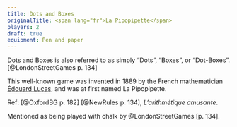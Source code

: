 ```yaml
---
title: Dots and Boxes
originalTitle: <span lang="fr">La Pipopipette</span>
players: 2
draft: true
equipment: Pen and paper
---
```


<span class="aka">Dots and Boxes</span> is also referred to as simply “<span class="aka">Dots</span>”, “<span class="aka">Boxes</span>”, or “<span class="aka">Dot-Boxes</span>”.[@LondonStreetGames p. 134]

This well-known game was invented in 1889 by the French mathematician <a lang="fr" class="noun" href="https://en.wikipedia.org/wiki/%C3%89douard_Lucas">Édouard Lucas</a>, and was at first named <span lang="fr" class="aka">La Pipopipette</span>.

Ref: [@OxfordBG p. 182] [@NewRules p. 134], *L’arithmétique amusante*.


Mentioned as being played with chalk by @LondonStreetGames [p. 134].
